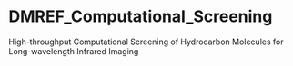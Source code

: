 # DMREF_Computational_Screening
 High-throughput Computational Screening  of Hydrocarbon Molecules for Long-wavelength Infrared Imaging

